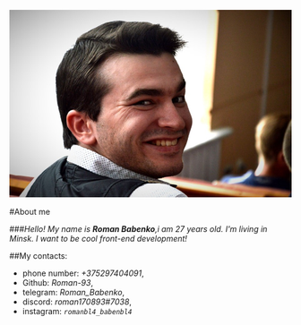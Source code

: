 ![My photo](/img/portret.jpg)

#About me

###_Hello! My name is __Roman Babenko__,i am 27 years old. I'm living in Minsk. I want to be cool front-end development!_

##My contacts:

* phone number: _+375297404091_,
* Github: _Roman-93_,
* telegram: _Roman_Babenko_,
* discord: _roman170893#7038_,
* instagram: _`romanbl4_babenbl4`_




